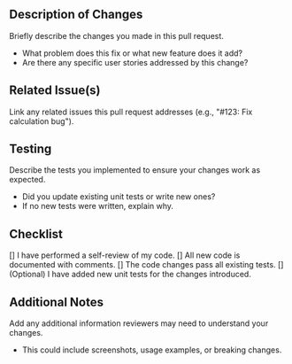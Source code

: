 ## Description of Changes

Briefly describe the changes you made in this pull request.
* What problem does this fix or what new feature does it add?
* Are there any specific user stories addressed by this change?

## Related Issue(s)

Link any related issues this pull request addresses (e.g., "#123: Fix calculation bug").

## Testing

Describe the tests you implemented to ensure your changes work as expected.
* Did you update existing unit tests or write new ones?
* If no new tests were written, explain why.

## Checklist

[] I have performed a self-review of my code.
[] All new code is documented with comments.
[] The code changes pass all existing tests.
[] (Optional) I have added new unit tests for the changes introduced.

## Additional Notes
Add any additional information reviewers may need to understand your changes.
* This could include screenshots, usage examples, or breaking changes.
